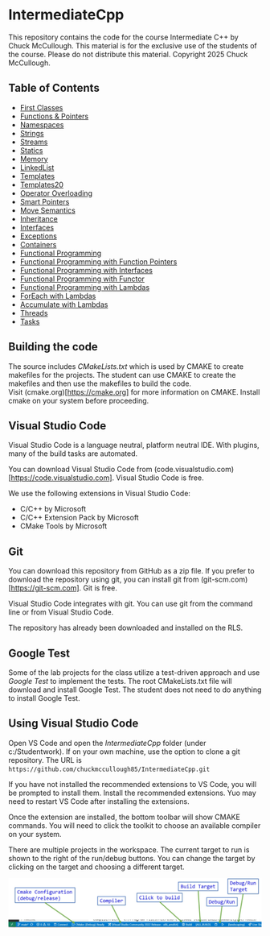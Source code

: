 # IntermediateCpp
This repository contains the code for the course Intermediate C++ by Chuck McCullough.  This material is for the exclusive use of the students of the course.  Please do not distribute this material. Copyright 2025 Chuck McCullough.

## Table of Contents
- [First Classes](Landscaping)
- [Functions & Pointers](FunctionsPointers)
- [Namespaces](Namespaces)
- [Strings](Strings)
- [Streams](Streams)
- [Statics](Statics)
- [Memory](Memory)
- [LinkedList](LinkedList)
- [Templates](Templates)
- [Templates20](Templates20)
- [Operator Overloading](OperatorOverloading)
- [Smart Pointers](SmartPointers)
- [Move Semantics](MoveSemantics)
- [Inheritance](Inheritance)
- [Interfaces](Interfaces)
- [Exceptions](Exceptions)
- [Containers](Containers)
- [Functional Programming](MenuSystemStarter)
- [Functional Programming with Function Pointers](MenuSystemFunctionPtr)
- [Functional Programming with Interfaces](MenuSystemInterface)
- [Functional Programming with Functor](MenuSystemFunctor)
- [Functional Programming with Lambdas](MenuSystemLambda)
- [ForEach with Lambdas](ForEach)
- [Accumulate with Lambdas](Accumulate)
- [Threads](Threads)
- [Tasks](Tasks)

## Building the code
The source includes *CMakeLists.txt* which is used by CMAKE to create makefiles for the projects.  The student can use CMAKE to create the makefiles and then use the makefiles to build the code.  
Visit (cmake.org)[https://cmake.org] for more information on CMAKE.  Install cmake on your system before proceeding.

## Visual Studio Code

Visual Studio Code is a language neutral, platform neutral IDE.  With plugins, many of the build tasks are automated.

You can download Visual Studio Code from (code.visualstudio.com)[https://code.visualstudio.com]. Visual Studio Code is free.

We use the following extensions in Visual Studio Code:
* C/C++ by Microsoft
* C/C++ Extension Pack by Microsoft
* CMake Tools by Microsoft

## Git
You can download this repository from GitHub as a zip file.  If you prefer to download the repository using git, you can install git from (git-scm.com)[https://git-scm.com].  Git is free.

Visual Studio Code integrates with git.  You can use git from the command line or from Visual Studio Code.

The repository has already been downloaded and installed on the RLS.

## Google Test

Some of the lab projects for the class utilize a test-driven approach and use *Google Test* to implement the tests.  The root CMakeLists.txt file will download and install Google Test.  The student does not need to do anything to install Google Test.

## Using Visual Studio Code
Open VS Code and open the *IntermediateCpp* folder (under c:/Studentwork).  If on your own machine, use the option to clone a git repository.  The URL is ```https://github.com/chuckmccullough85/IntermediateCpp.git```

If you have not installed the recommended extensions to VS Code, you will be prompted to install them.  Install the recommended extensions.  Yuo may need to restart VS Code after installing the extensions.

Once the extension are installed, the bottom toolbar will show CMAKE commands. You will need to click the toolkit to choose an available compiler on your system.

There are multiple projects in the workspace.  The current target to run is shown to the right of the run/debug buttons.  You can change the target by clicking on the target and choosing a different target.  

![VSCodeBuildBar.jpg](images/VSCodeBuildBar.jpg)



